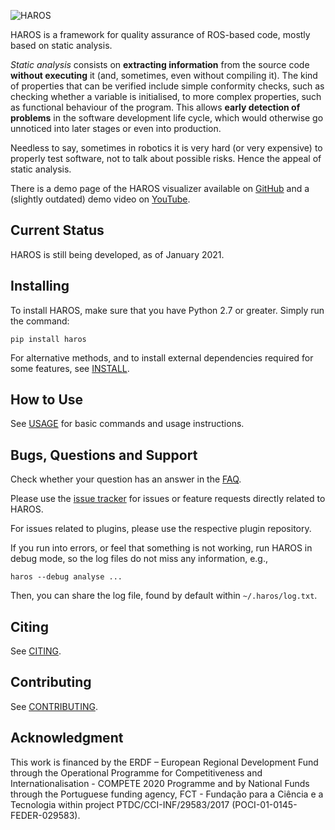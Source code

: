 ![HAROS](logo.png?raw=true "HAROS Logo")

HAROS is a framework for quality assurance of ROS-based code, mostly based on static analysis.

*Static analysis* consists on **extracting information** from the source code **without executing** it (and, sometimes, even without compiling it).
The kind of properties that can be verified include simple conformity checks, such as checking whether a variable is initialised, to more complex properties, such as functional behaviour of the program.
This allows **early detection of problems** in the software development life cycle, which would otherwise go unnoticed into later stages or even into production.

Needless to say, sometimes in robotics it is very hard (or very expensive) to properly test software, not to talk about possible risks.
Hence the appeal of static analysis.

There is a demo page of the HAROS visualizer available on [GitHub](https://git-afsantos.github.io/haros) and a (slightly outdated) demo video on [YouTube](https://www.youtube.com/watch?v=Y1JbzvaS3J4).

## Current Status

HAROS is still being developed, as of January 2021.

## Installing

To install HAROS, make sure that you have Python 2.7 or greater.
Simply run the command:

```
pip install haros
```

For alternative methods, and to install external dependencies required for some features, see [INSTALL](./INSTALL.md).

## How to Use

See [USAGE](./docs/USAGE.md) for basic commands and usage instructions.

## Bugs, Questions and Support

Check whether your question has an answer in the [FAQ](./docs/FAQ.md).

Please use the [issue tracker](https://github.com/git-afsantos/hpl-specs/issues) for issues or feature requests directly related to HAROS.

For issues related to plugins, please use the respective plugin repository.

If you run into errors, or feel that something is not working, run HAROS in debug mode, so the log files do not miss any information, e.g.,

```
haros --debug analyse ...
```

Then, you can share the log file, found by default within `~/.haros/log.txt`.

## Citing

See [CITING](./CITING.md).

## Contributing

See [CONTRIBUTING](./CONTRIBUTING.md).

## Acknowledgment

This work is financed by the ERDF – European Regional Development Fund through the Operational Programme for Competitiveness and Internationalisation - COMPETE 2020 Programme and by National Funds through the Portuguese funding agency, FCT - Fundação para a Ciência e a Tecnologia within project PTDC/CCI-INF/29583/2017 (POCI-01-0145-FEDER-029583). 
